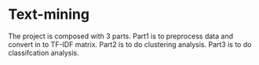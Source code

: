 # Text-mining
The project is composed with 3 parts. Part1 is to preprocess data and convert in to TF-IDF matrix. Part2 is to do clustering analysis. Part3 is
to do classifcation analysis.
